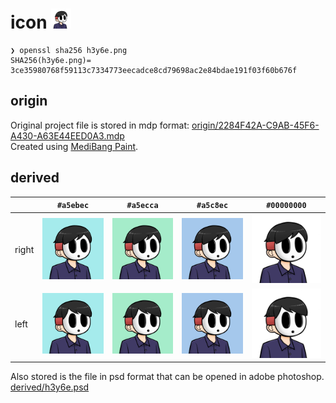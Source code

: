 # icon <img width="32" src="/h3y6e.png">

```shell
❯ openssl sha256 h3y6e.png
SHA256(h3y6e.png)= 3ce35980768f59113c7334773eecadce8cd79698ac2e84bdae191f03f60b676f
```

## origin

Original project file is stored in mdp format: 
[origin/2284F42A-C9AB-45F6-A430-A63E44EED0A3.mdp](/origin/2284F42A-C9AB-45F6-A430-A63E44EED0A3.mdp)  
Created using [MediBang Paint](https://medibangpaint.com).

## derived

|  | `#a5ebec` | `#a5ecca` | `#a5c8ec` | `#00000000` |
|---|---|---|---|---|
| right | ![h3y6e_a5ebec](/derived/right/h3y6e_a5ebec.png) | ![h3y6e_a5ecca](/derived/right/h3y6e_a5ecca.png) | ![h3y6e_a5c8ec](/derived/right/h3y6e_a5c8ec.png) | ![h3y6e](/h3y6e.png) |
| left |  ![h3y6e_a5ebec_left](/derived/left/h3y6e_a5ebec_left.png) | ![h3y6e_a5ecca_left](/derived/left/h3y6e_a5ecca_left.png) | ![h3y6e_a5c8ec_left](/derived/left/h3y6e_a5c8ec_left.png) | ![h3y6e_left](/derived/left/h3y6e_left.png) |

Also stored is the file in psd format that can be opened in adobe photoshop.
[derived/h3y6e.psd](/derived/h3y6e.psd)
